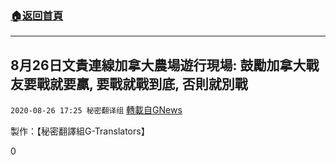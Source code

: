 ###  [:house:返回首頁](https://github.com/ourhimalayas/txt)
---

## 8月26日文貴連線加拿大農場遊行現場: 鼓勵加拿大戰友要戰就要贏, 要戰就戰到底, 否則就別戰
`2020-08-26 17:25 秘密翻译组` [轉載自GNews](https://gnews.org/zh-hant/318936/)

製作：【秘密翻譯組G-Translators】

0
